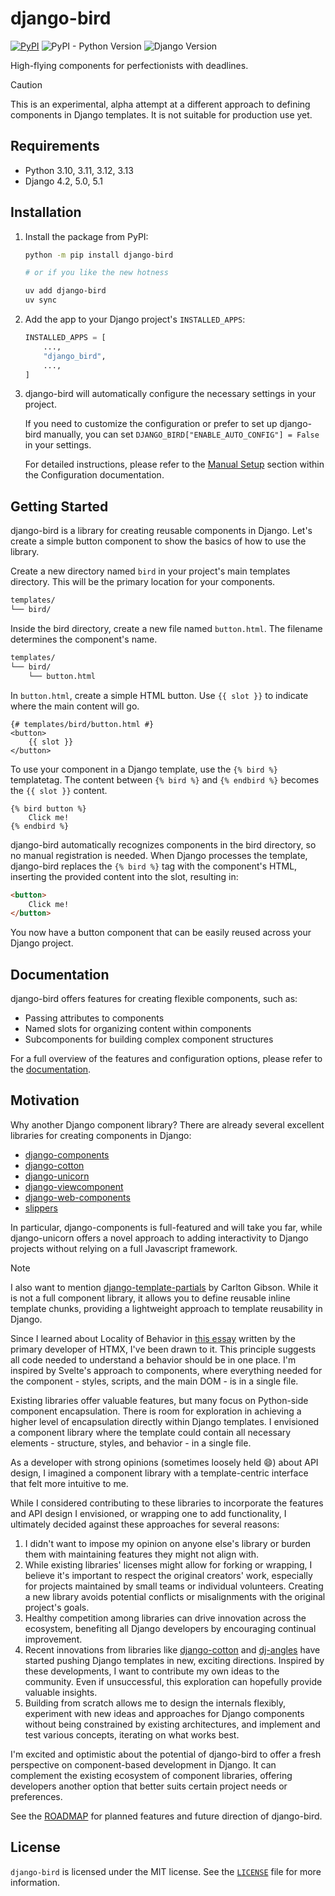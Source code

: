 <!-- docs-intro-begin -->
# django-bird

[![PyPI](https://img.shields.io/pypi/v/django-bird)](https://pypi.org/project/django-bird/)
![PyPI - Python Version](https://img.shields.io/pypi/pyversions/django-bird)
![Django Version](https://img.shields.io/badge/django-4.2%20%7C%205.0%20%7C%205.1-%2344B78B?labelColor=%23092E20)
<!-- https://shields.io/badges -->
<!-- django-4.2 | 5.0 | 5.1-#44B78B -->
<!-- labelColor=%23092E20 -->

High-flying components for perfectionists with deadlines.

<!-- docs-intro-end -->
> [!CAUTION]
> This is an experimental, alpha attempt at a different approach to defining components in Django templates. It is not suitable for production use yet.

<!-- docs-content-begin -->
## Requirements

- Python 3.10, 3.11, 3.12, 3.13
- Django 4.2, 5.0, 5.1

## Installation

1. Install the package from PyPI:

    ```bash
    python -m pip install django-bird

    # or if you like the new hotness

    uv add django-bird
    uv sync
    ```

2. Add the app to your Django project's `INSTALLED_APPS`:

    ```python
    INSTALLED_APPS = [
        ...,
        "django_bird",
        ...,
    ]
    ```

3. django-bird will automatically configure the necessary settings in your project.

    If you need to customize the configuration or prefer to set up django-bird manually, you can set `DJANGO_BIRD["ENABLE_AUTO_CONFIG"] = False` in your settings.

    For detailed instructions, please refer to the [Manual Setup](https://django-bird.readthedocs.io/configuration.html#manual-setup) section within the Configuration documentation.

## Getting Started

django-bird is a library for creating reusable components in Django. Let's create a simple button component to show the basics of how to use the library.

Create a new directory named `bird` in your project's main templates directory. This will be the primary location for your components.

```bash
templates/
└── bird/
```

Inside the bird directory, create a new file named `button.html`. The filename determines the component's name.

```bash
templates/
└── bird/
    └── button.html
```

In `button.html`, create a simple HTML button. Use `{{ slot }}` to indicate where the main content will go.

```htmldjango
{# templates/bird/button.html #}
<button>
    {{ slot }}
</button>
```

To use your component in a Django template, use the `{% bird %}` templatetag. The content between `{% bird %}` and `{% endbird %}` becomes the `{{ slot }}` content.

```htmldjango
{% bird button %}
    Click me!
{% endbird %}
```

django-bird automatically recognizes components in the bird directory, so no manual registration is needed. When Django processes the template, django-bird replaces the `{% bird %}` tag with the component's HTML, inserting the provided content into the slot, resulting in:

```html
<button>
    Click me!
</button>
```

You now have a button component that can be easily reused across your Django project.
<!-- docs-content-end -->

## Documentation

django-bird offers features for creating flexible components, such as:

- Passing attributes to components
- Named slots for organizing content within components
- Subcomponents for building complex component structures

For a full overview of the features and configuration options, please refer to the [documentation](https://bird.readthedocs.io).

## Motivation

Why another Django component library? There are already several excellent libraries for creating components in Django:

- [django-components](https://github.com/EmilStenstrom/django-components)
- [django-cotton](https://github.com/wrabit/django-cotton)
- [django-unicorn](https://github.com/adamghill/django-unicorn)
- [django-viewcomponent](https://github.com/rails-inspire-django/django-viewcomponent)
- [django-web-components](https://github.com/Xzya/django-web-components)
- [slippers](https://github.com/mixxorz/slippers)

In particular, django-components is full-featured and will take you far, while django-unicorn offers a novel approach to adding interactivity to Django projects without relying on a full Javascript framework.

> [!NOTE]
> I also want to mention [django-template-partials](https://github.com/carltongibson/django-template-partials) by Carlton Gibson. While it is not a full component library, it allows you to define reusable inline template chunks, providing a lightweight approach to template reusability in Django.

Since I learned about Locality of Behavior in [this essay](https://htmx.org/essays/locality-of-behaviour/) written by the primary developer of HTMX, I've been drawn to it. This principle suggests all code needed to understand a behavior should be in one place. I'm inspired by Svelte's approach to components, where everything needed for the component - styles, scripts, and the main DOM - is in a single file.

Existing libraries offer valuable features, but many focus on Python-side component encapsulation. There is room for exploration in achieving a higher level of encapsulation directly within Django templates. I envisioned a component library where the template could contain all necessary elements - structure, styles, and behavior - in a single file.

As a developer with strong opinions (sometimes loosely held 😄) about API design, I imagined a component library with a template-centric interface that felt more intuitive to me.

While I considered contributing to these libraries to incorporate the features and API design I envisioned, or wrapping one to add functionality, I ultimately decided against these approaches for several reasons:

1. I didn't want to impose my opinion on anyone else's library or burden them with maintaining features they might not align with.
2. While existing libraries' licenses might allow for forking or wrapping, I believe it's important to respect the original creators' work, especially for projects maintained by small teams or individual volunteers. Creating a new library avoids potential conflicts or misalignments with the original project's goals.
3. Healthy competition among libraries can drive innovation across the ecosystem, benefiting all Django developers by encouraging continual improvement.
4. Recent innovations from libraries like [django-cotton](https://github.com/wrabit/django-cotton) and [dj-angles](https://github.com/adamghill/dj-angles) have started pushing Django templates in new, exciting directions. Inspired by these developments, I want to contribute my own ideas to the community. Even if unsuccessful, this exploration can hopefully provide valuable insights.
5. Building from scratch allows me to design the internals flexibly, experiment with new ideas and approaches for Django components without being constrained by existing architectures, and implement and test various concepts, iterating on what works best.

I'm excited and optimistic about the potential of django-bird to offer a fresh perspective on component-based development in Django. It can complement the existing ecosystem of component libraries, offering developers another option that better suits certain project needs or preferences.

See the [ROADMAP](ROADMAP.md) for planned features and future direction of django-bird.

## License

`django-bird` is licensed under the MIT license. See the [`LICENSE`](LICENSE) file for more information.
